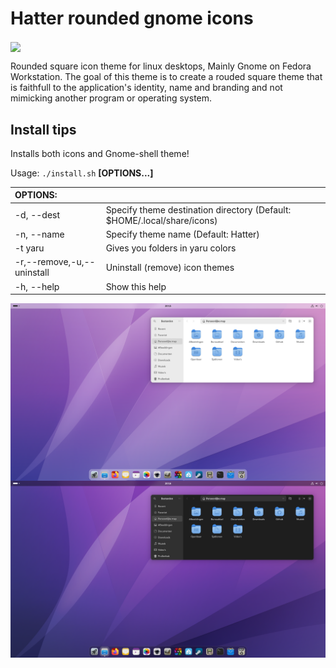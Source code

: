 Hatter rounded gnome icons
======
<img src="https://github.com/Mibea/Hatter/blob/main/Hatter-overview.png" align="center" />

Rounded square icon theme for linux desktops, Mainly Gnome on Fedora Workstation.
The goal of this theme is to create a rouded square theme that is faithfull to the application's identity, name and branding and not mimicking another program or operating system.

## Install tips

Installs both icons and Gnome-shell theme!

Usage:  `./install.sh`  **[OPTIONS...]**

|  OPTIONS:           | |
|:--------------------|:-------------|
|-d, --dest           | Specify theme destination directory (Default: $HOME/.local/share/icons)|
|-n, --name           | Specify theme name (Default: Hatter)|
|-t yaru              | Gives you folders in yaru colors|
|-r,--remove,-u,--uninstall | Uninstall (remove) icon themes|
|-h, --help           | Show this help|

<img src="https://github.com/Mibea/Hatter/blob/main/screenshot1.png" align="center" />
<img src="https://github.com/Mibea/Hatter/blob/main/screenshot2.png" align="center" />




